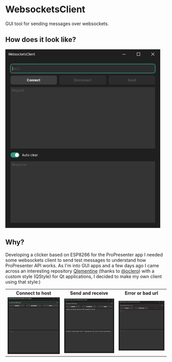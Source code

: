 <h1> WebsocketsClient </h1>
<p>
GUI tool for sending messages over websockets.
</p>
<h2> How does it look like? </h2>
<img src="https://github.com/SevRyb/WebsocketsClient/blob/main/showcase/window-1.0.2.png">
<h2> Why? </h2>
<p>
Developing a clicker based on ESP8266 for the ProPresenter app I needed some websockets client to send test messages to understand how ProPresenter API works. As I'm into GUI apps and a few days ago I came across an interesting repository <a href="https://github.com/oclero/qlementine">Qlementine</a> (thanks to <a href="https://github.com/oclero">@oclero</a>) with a custom style (QStyle) for Qt applications, I decided to make my own client using that style:)
</p>
<table>
  <tr>
    <th>Connect to host</th>
    <th>Send and receive</th>
    <th>Error or bad url</th>
  </tr>
  <tr>
    <td><img src="https://github.com/SevRyb/WebsocketsClient/blob/main/showcase/window-connected.png"></td>
    <td><img src="https://github.com/SevRyb/WebsocketsClient/blob/main/showcase/window-send-recv.png"></td>
    <td><img src="https://github.com/SevRyb/WebsocketsClient/blob/main/showcase/window-bad-url.png"></td>
  </tr>
</table>
